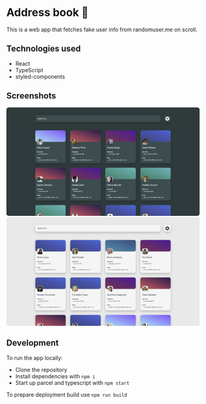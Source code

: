 # Address book 📒
This is a web app that fetches fake user info from randomuser.me on scroll.

## Technologies used
- React
- TypeScript
- styled-components

## Screenshots
![Screenshot](public/screenshotDark.png?raw=true)
![Screenshot](public/screenshotLight.png?raw=true)

## Development
To run the app locally:
- Clone the repository
- Install dependencies with `npm i`
- Start up parcel and typescript with `npm start`

To prepare deployment build use `npm run build`

